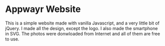 # Appwayr Website

This is a simple website made with vanilla Javascript, and a very little bit of jQuery. I made all the design, except the logo. I also made the smartphone in SVG. The photos were donwloaded from Internet and all of them are free to use.